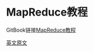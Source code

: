 # MapReduce教程

GitBook链接[MapReduce教程]()

[英文原文](http://www.tutorialspoint.com/map_reduce/index.htm)
